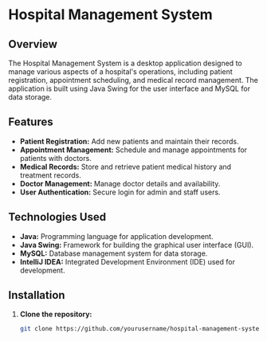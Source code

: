 # Hospital Management System

## Overview

The Hospital Management System is a desktop application designed to manage various aspects of a hospital's operations, including patient registration, appointment scheduling, and medical record management. The application is built using Java Swing for the user interface and MySQL for data storage.

## Features

- **Patient Registration:** Add new patients and maintain their records.
- **Appointment Management:** Schedule and manage appointments for patients with doctors.
- **Medical Records:** Store and retrieve patient medical history and treatment records.
- **Doctor Management:** Manage doctor details and availability.
- **User Authentication:** Secure login for admin and staff users.
  
## Technologies Used

- **Java:** Programming language for application development.
- **Java Swing:** Framework for building the graphical user interface (GUI).
- **MySQL:** Database management system for data storage.
- **IntelliJ IDEA:** Integrated Development Environment (IDE) used for development.

## Installation

1. **Clone the repository:**
   ```bash
   git clone https://github.com/yourusername/hospital-management-system.git
